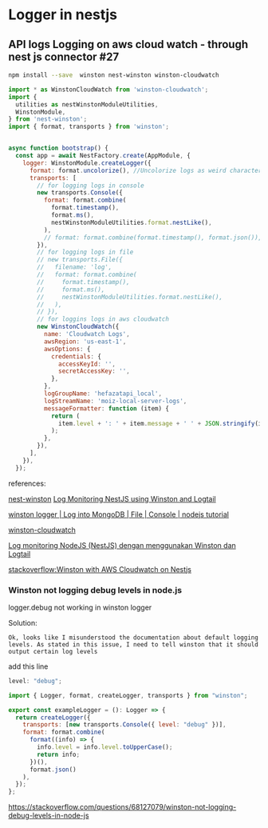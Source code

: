 # Logger in nestjs

## API logs Logging on aws cloud watch - through nest js connector #27

```bash showLineNumbers
npm install --save  winston nest-winston winston-cloudwatch
```

```jsx showLineNumbers
import * as WinstonCloudWatch from 'winston-cloudwatch';
import {
  utilities as nestWinstonModuleUtilities,
  WinstonModule,
} from 'nest-winston';
import { format, transports } from 'winston';


async function bootstrap() {
  const app = await NestFactory.create(AppModule, {
    logger: WinstonModule.createLogger({
      format: format.uncolorize(), //Uncolorize logs as weird character encoding appears when logs are colorized in cloudwatch.
      transports: [
        // for logging logs in console
        new transports.Console({
          format: format.combine(
            format.timestamp(),
            format.ms(),
            nestWinstonModuleUtilities.format.nestLike(),
          ),
          // format: format.combine(format.timestamp(), format.json()),
        }),
        // for logging logs in file
        // new transports.File({
        //   filename: 'log',
        //   format: format.combine(
        //     format.timestamp(),
        //     format.ms(),
        //     nestWinstonModuleUtilities.format.nestLike(),
        //   ),
        // }),
        // for loggins logs in aws cloudwatch
        new WinstonCloudWatch({
          name: 'Cloudwatch Logs',
          awsRegion: 'us-east-1',
          awsOptions: {
            credentials: {
              accessKeyId: '',
              secretAccessKey: '',
            },
          },
          logGroupName: 'hefazatapi_local',
          logStreamName: 'moiz-local-server-logs',
          messageFormatter: function (item) {
            return (
              item.level + ': ' + item.message + ' ' + JSON.stringify(item.meta)
            );
          },
        }),
      ],
    }),
  });
```

references:

[nest-winston](https://github.com/gremo/nest-winston)
[Log Monitoring NestJS using Winston and Logtail](https://www.youtube.com/watch?v=QOvrper7TWA&ab_channel=AgikSetiawan)

[winston logger | Log into MongoDB | File | Console | nodejs tutorial](https://www.youtube.com/watch?v=PdVlAi7nrRU&ab_channel=TechnicalBabaji)

[winston-cloudwatch](https://github.com/lazywithclass/winston-cloudwatch)

[Log monitoring NodeJS (NestJS) dengan menggunakan Winston dan Logtail](https://agiksetiawan.medium.com/log-monitoring-nodejs-nestjs-dengan-menggunakan-winston-dan-logtail-70847c326b6c)

[stackoverflow:Winston with AWS Cloudwatch on Nestjs](https://stackoverflow.com/questions/69433044/winston-with-aws-cloudwatch-on-nestjs)

### Winston not logging debug levels in node.js

logger.debug not working in winston logger

Solution:

`Ok, looks like I misunderstood the documentation about default logging levels. As stated in this issue, I need to tell winston that it should output certain log levels`

add this line

```jsx showLineNumbers
level: "debug";
```

```jsx showLineNumbers
import { Logger, format, createLogger, transports } from "winston";

export const exampleLogger = (): Logger => {
  return createLogger({
    transports: [new transports.Console({ level: "debug" })],
    format: format.combine(
      format((info) => {
        info.level = info.level.toUpperCase();
        return info;
      })(),
      format.json()
    ),
  });
};
```

https://stackoverflow.com/questions/68127079/winston-not-logging-debug-levels-in-node-js

